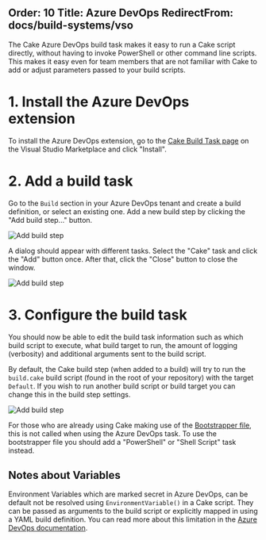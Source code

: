 Order: 10
Title: Azure DevOps
RedirectFrom: docs/build-systems/vso
---

The Cake Azure DevOps build task makes it easy to run a Cake script directly, without having to invoke PowerShell or other command line scripts. This makes it easy even for team members that are not familiar with Cake to add or adjust parameters passed to your build scripts.

# 1. Install the Azure DevOps extension

To install the Azure DevOps extension, go to the
[Cake Build Task page](https://marketplace.visualstudio.com/items/cake-build.cake)
on the Visual Studio Marketplace and click "Install".

# 2. Add a build task

Go to the `Build` section in your Azure DevOps tenant and create a build definition, or
select an existing one. Add a new build step by clicking the
"Add build step..." button.

![Add build step](https://raw.githubusercontent.com/cake-build/cake-vso/develop/Images/addbuildstep.png)

A dialog should appear with different tasks. Select the "Cake" task and click
the "Add" button once. After that, click the "Close" button to close the window.

![Add build step](https://raw.githubusercontent.com/cake-build/cake-vso/develop/Images/addtasks.png)

# 3. Configure the build task

You should now be able to edit the build task information such as which
build script to execute, what build target to run, the amount of logging
(verbosity) and additional arguments sent to the build script.

By default, the Cake build step (when added to a build) will try to run the `build.cake` build script (found in the root of your repository) with the target `Default`. If you wish to run another build script or build target you can change this in the build step settings.

![Add build step](https://raw.githubusercontent.com/cake-build/cake-vso/develop/Images/configurebuildstep.png)

For those who are already using Cake making use of the [Bootstrapper file](https://cakebuild.net/docs/tutorials/setting-up-a-new-project), this is not called when using the Azure DevOps task.
To use the bootstrapper file you should add a "PowerShell" or "Shell Script" task instead.

## Notes about Variables

Environment Variables which are marked secret in Azure DevOps, can be default not be resolved using `EnvironmentVariable()` in a Cake script.
They can be passed as arguments to the build script or explicitly mapped in using a YAML build definition.
You can read more about this limitation in the [Azure DevOps documentation](https://docs.microsoft.com/en-us/azure/devops/pipelines/process/variables?view=vsts&tabs=yaml%2Cbatch#secret-variables).
